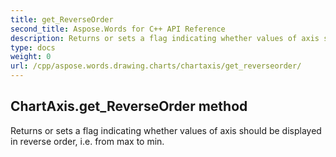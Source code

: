 ```yaml
---
title: get_ReverseOrder
second_title: Aspose.Words for C++ API Reference
description: Returns or sets a flag indicating whether values of axis should be displayed in reverse order, i.e. from max to min. 
type: docs
weight: 0
url: /cpp/aspose.words.drawing.charts/chartaxis/get_reverseorder/
---
```

## ChartAxis.get_ReverseOrder method


Returns or sets a flag indicating whether values of axis should be displayed in reverse order, i.e. from max to min. 

